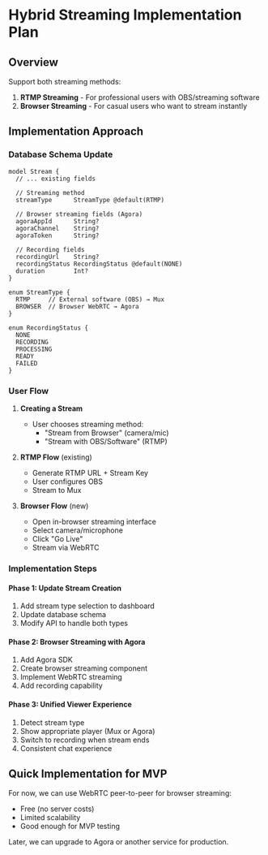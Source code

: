 # Hybrid Streaming Implementation Plan

## Overview
Support both streaming methods:
1. **RTMP Streaming** - For professional users with OBS/streaming software
2. **Browser Streaming** - For casual users who want to stream instantly

## Implementation Approach

### Database Schema Update
```prisma
model Stream {
  // ... existing fields
  
  // Streaming method
  streamType      StreamType @default(RTMP)
  
  // Browser streaming fields (Agora)
  agoraAppId      String?
  agoraChannel    String?
  agoraToken      String?
  
  // Recording fields
  recordingUrl    String?
  recordingStatus RecordingStatus @default(NONE)
  duration        Int?
}

enum StreamType {
  RTMP     // External software (OBS) → Mux
  BROWSER  // Browser WebRTC → Agora
}

enum RecordingStatus {
  NONE
  RECORDING
  PROCESSING
  READY
  FAILED
}
```

### User Flow

1. **Creating a Stream**
   - User chooses streaming method:
     - "Stream from Browser" (camera/mic)
     - "Stream with OBS/Software" (RTMP)

2. **RTMP Flow** (existing)
   - Generate RTMP URL + Stream Key
   - User configures OBS
   - Stream to Mux

3. **Browser Flow** (new)
   - Open in-browser streaming interface
   - Select camera/microphone
   - Click "Go Live"
   - Stream via WebRTC

### Implementation Steps

#### Phase 1: Update Stream Creation
1. Add stream type selection to dashboard
2. Update database schema
3. Modify API to handle both types

#### Phase 2: Browser Streaming with Agora
1. Add Agora SDK
2. Create browser streaming component
3. Implement WebRTC streaming
4. Add recording capability

#### Phase 3: Unified Viewer Experience
1. Detect stream type
2. Show appropriate player (Mux or Agora)
3. Switch to recording when stream ends
4. Consistent chat experience

## Quick Implementation for MVP

For now, we can use WebRTC peer-to-peer for browser streaming:
- Free (no server costs)
- Limited scalability
- Good enough for MVP testing

Later, we can upgrade to Agora or another service for production.